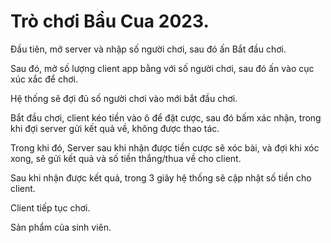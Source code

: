 # Trò chơi Bầu Cua 2023.

Đầu tiên, mở server và nhập số người chơi, sau đó ấn Bắt đầu chơi.

Sau đó, mở số lượng client app bằng với số người chơi, sau đó ấn vào cục xúc xắc để chơi.

Hệ thống sẽ đợi đủ số người chơi vào mới bắt đầu chơi.

Bắt đầu chơi, client kéo tiền vào ô để đặt cược, sau đó bấm xác nhận, trong khi đợi server gửi kết quả về, không được thao tác.

Trong khi đó, Server sau khi nhận được tiền cược sẽ xóc bài, và đợi khi xóc xong, sẽ gửi kết quả và số tiền thắng/thua về cho client.

Sau khi nhận được kết quả, trong 3 giây hệ thống sẽ cập nhật số tiền cho client.

Client tiếp tục chơi.

Sản phẩm của sinh viên.
